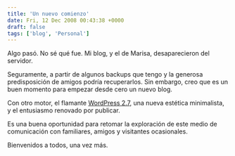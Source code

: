 ```yaml
---
title: 'Un nuevo comienzo'
date: Fri, 12 Dec 2008 00:43:38 +0000
draft: false
tags: ['blog', 'Personal']
---
```


Algo pasó. No sé qué fue. Mi blog, y el de Marisa, desaparecieron del servidor. 

Seguramente, a partir de algunos backups que tengo y la generosa predisposición 
de amigos podría recuperarlos. Sin embargo, creo que es un buen momento para 
empezar desde cero un nuevo blog. 

Con otro motor, el flamante [WordPress 2.7](http://wordpress.org/), una nueva 
estética minimalista, y el entusiasmo renovado por publicar. 

Es una buena oportunidad para retomar la exploración de este medio de 
comunicación con familiares, amigos y visitantes ocasionales. 

Bienvenidos a todos, una vez más.
